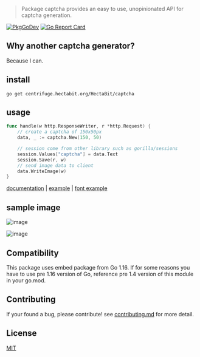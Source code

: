 > Package captcha provides an easy to use, unopinionated API for captcha generation.

<div>

[![PkgGoDev](https://pkg.go.dev/badge/centrifuge.hectabit.org/HectaBit/captcha)](https://pkg.go.dev/github.com/centrifuge.hectabit.org/HectaBit/captcha)
[![Go Report Card](https://goreportcard.com/badge/centrifuge.hectabit.org/HectaBit/captcha)](https://goreportcard.com/report/centrifuge.hectabit.org/HectaBit/captcha)

</div>

## Why another captcha generator?
Because I can. 

## install
```
go get centrifuge.hectabit.org/HectaBit/captcha
```

## usage
```Go
func handle(w http.ResponseWriter, r *http.Request) {
	// create a captcha of 150x50px
	data, _ := captcha.New(150, 50)

	// session come from other library such as gorilla/sessions
	session.Values["captcha"] = data.Text
	session.Save(r, w)
	// send image data to client
	data.WriteImage(w)
}

```

[documentation](https://pkg.go.dev/centrifuge.hectabit.org/HectaBit/captcha) |
[example](example/basic/main.go) |
[font example](example/load-font/main.go)

## sample image
![image](example/captcha.png)

![image](example/captcha-math.png)

## Compatibility

This package uses embed package from Go 1.16. If for some reasons you have to use pre 1.16 version of Go, reference pre 1.4 version of this module in your go.mod.

## Contributing
If your found a bug, please contribute!
see [contributing.md](contributing.md) for more detail.

## License
[MIT](LICENSE)
